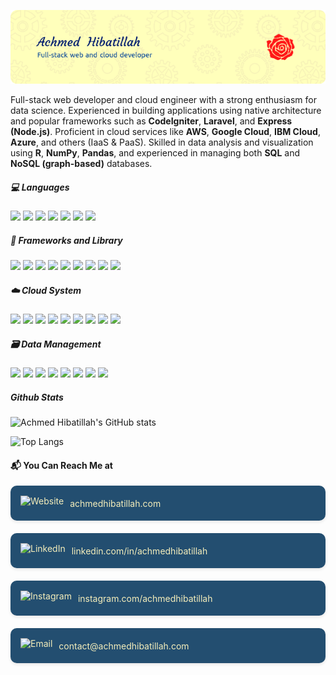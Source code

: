 ![Achmed Hibatillah](img/header.png)

Full-stack web developer and cloud engineer with a strong enthusiasm for data science. Experienced in building applications using native architecture and popular frameworks such as **CodeIgniter**, **Laravel**, and **Express (Node.js)**. Proficient in cloud services like **AWS**, **Google Cloud**, **IBM Cloud**, **Azure**, and others (IaaS & PaaS). Skilled in data analysis and visualization using **R**, **NumPy**, **Pandas**, and experienced in managing both **SQL** and **NoSQL (graph-based)** databases.


##### 💻 Languages
<img src="https://img.shields.io/badge/PHP-777BB4?style=for-the-badge&logo=php&logoColor=white" />
<img src="https://img.shields.io/badge/Python-FFD43B?style=for-the-badge&logo=python&logoColor=blue" />
<img src="https://img.shields.io/badge/R-276DC3?style=for-the-badge&logo=r&logoColor=white" />
<img src="https://img.shields.io/badge/JavaScript-323330?style=for-the-badge&logo=javascript&logoColor=F7DF1E" />
<img src="https://img.shields.io/badge/HTML5-E34F26?style=for-the-badge&logo=html5&logoColor=white" />
<img src="https://img.shields.io/badge/CSS3-1572B6?style=for-the-badge&logo=css3&logoColor=white" />
<img src="https://img.shields.io/badge/Kotlin-B125EA?style=for-the-badge&logo=kotlin&logoColor=white" />

##### 🧰 Frameworks and Library
<img src="https://img.shields.io/badge/Codeigniter-EF4223?style=for-the-badge&logo=codeigniter&logoColor=white" />
<img src="https://img.shields.io/badge/Laravel-FF2D20?style=for-the-badge&logo=laravel&logoColor=white" />
<img src="https://img.shields.io/badge/Node%20js-339933?style=for-the-badge&logo=nodedotjs&logoColor=white" />
<img src="https://img.shields.io/badge/React-20232A?style=for-the-badge&logo=react&logoColor=61DAFB" />
<img src="https://img.shields.io/badge/Vue%20js-35495E?style=for-the-badge&logo=vuedotjs&logoColor=4FC08D" />
<img src="https://img.shields.io/badge/Apache_Spark-FFFFFF?style=for-the-badge&logo=apachespark&logoColor=#E35A16" />
<img src="https://img.shields.io/badge/Numpy-777BB4?style=for-the-badge&logo=numpy&logoColor=white" />
<img src="https://img.shields.io/badge/Pandas-2C2D72?style=for-the-badge&logo=pandas&logoColor=white" />
<img src="https://img.shields.io/badge/Bootstrap-563D7C?style=for-the-badge&logo=bootstrap&logoColor=white" />

##### ☁️ Cloud System
<img src="https://img.shields.io/badge/Docker-2CA5E0?style=for-the-badge&logo=docker&logoColor=white" />
<img src="https://img.shields.io/badge/Amazon_Web_Services-FF9900?style=for-the-badge&logo=amazonwebservices&logoColor=white" />
<img src="https://img.shields.io/badge/Google_Cloud-4285F4?style=for-the-badge&logo=google-cloud&logoColor=white" />
<img src="https://img.shields.io/badge/Hostinger-673DE6?style=for-the-badge&logo=hostinger&logoColor=white" />
<img src="https://img.shields.io/badge/Arch_Linux-1793D1?style=for-the-badge&logo=arch-linux&logoColor=white" />
<img src="https://img.shields.io/badge/Debian-A81D33?style=for-the-badge&logo=debian&logoColor=white" />
<img src="https://img.shields.io/badge/Fedora-51A2DA?style=for-the-badge&logo=fedora&logoColor=white" />
<img src="https://img.shields.io/badge/Kali_Linux-557C94?style=for-the-badge&logo=kali-linux&logoColor=white" />
<img src="https://img.shields.io/badge/Ubuntu-E95420?style=for-the-badge&logo=ubuntu&logoColor=white" />

##### 🗃️ Data Management
<img src="https://img.shields.io/badge/MySQL-005C84?style=for-the-badge&logo=mysql&logoColor=white" />
<img src="https://img.shields.io/badge/PostgreSQL-316192?style=for-the-badge&logo=postgresql&logoColor=white" />
<img src="https://img.shields.io/badge/MariaDB-003545?style=for-the-badge&logo=mariadb&logoColor=white" />
<img src="https://img.shields.io/badge/Amazon%20RDS-527FFF?style=for-the-badge&logo=amazon-rds&logoColor=white" />
<img src="https://img.shields.io/badge/MongoDB-4EA94B?style=for-the-badge&logo=mongodb&logoColor=white" />
<img src="https://img.shields.io/badge/Neo4j-018bff?style=for-the-badge&logo=neo4j&logoColor=white" />
<img src="https://img.shields.io/badge/json-5E5C5C?style=for-the-badge&logo=json&logoColor=white" />
<img src="https://img.shields.io/badge/Microsoft_Excel-217346?style=for-the-badge&logo=microsoft-excel&logoColor=white" />


##### Github Stats
![Achmed Hibatillah's GitHub stats](https://github-readme-stats.vercel.app/api?username=achmedhibatillah&show_icons=true&theme=gruvbox_light)

![Top Langs](https://github-readme-stats.vercel.app/api/top-langs/?username=achmedhibatillah&layout=pie&theme=gruvbox_light)

<h4 align="left">📬 You Can Reach Me at</h4>
<div style="display: flex; gap: 20px; flex-wrap: wrap; align-items: stretch;">
  <a href="https://achmedhibatillah.com" target="_blank" style="flex: 1 1 200px; color: #F5EEBB; background-color: #234E70; padding: 16px; border-radius: 10px; text-decoration: none; display: flex; align-items: center; gap: 10px; box-shadow: 0 2px 5px rgba(0,0,0,0.1);">
    <img src="https://cdn.jsdelivr.net/npm/simple-icons@v9/icons/aboutdotme.svg" alt="Website" height="24" />
    <span>achmedhibatillah.com</span>
  </a>

  <a href="https://www.linkedin.com/in/achmedhibatillah/" target="_blank" style="flex: 1 1 200px; color: #F5EEBB; background-color: #234E70; padding: 16px; border-radius: 10px; text-decoration: none; display: flex; align-items: center; gap: 10px; box-shadow: 0 2px 5px rgba(0,0,0,0.1);">
    <img src="https://cdn.jsdelivr.net/npm/simple-icons@v9/icons/linkedin.svg" alt="LinkedIn" height="24" />
    <span>linkedin.com/in/achmedhibatillah</span>
  </a>

  <a href="https://instagram.com/achmedhibatillah" target="_blank" style="flex: 1 1 200px; color: #F5EEBB; background-color: #234E70; padding: 16px; border-radius: 10px; text-decoration: none; display: flex; align-items: center; gap: 10px; box-shadow: 0 2px 5px rgba(0,0,0,0.1);">
    <img src="https://cdn.jsdelivr.net/npm/simple-icons@v9/icons/instagram.svg" alt="Instagram" height="24" />
    <span>instagram.com/achmedhibatillah</span>
  </a>

  <a href="mailto:contact@achmedhibatillah.com" style="flex: 1 1 200px; color: #F5EEBB; background-color: #234E70; padding: 16px; border-radius: 10px; text-decoration: none; display: flex; align-items: center; gap: 10px; box-shadow: 0 2px 5px rgba(0,0,0,0.1);">
    <img src="https://cdn.jsdelivr.net/npm/simple-icons@v9/icons/gmail.svg" alt="Email" height="24" />
    <span>contact@achmedhibatillah.com</span>
  </a>
</div>
